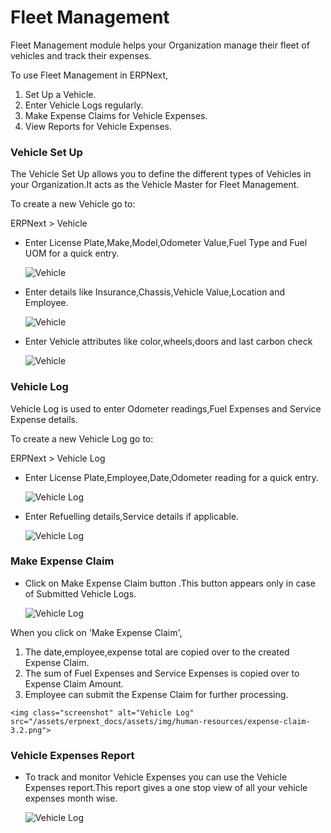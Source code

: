 # Fleet Management

Fleet Management module helps your Organization manage their fleet of vehicles and track their expenses.

To use Fleet Management in ERPNext,

  1. Set Up a Vehicle.
  2. Enter Vehicle Logs regularly.
  3. Make Expense Claims for Vehicle Expenses.
  4. View Reports for Vehicle Expenses.

### Vehicle Set Up

The Vehicle Set Up allows you to define the different types of Vehicles in your Organization.It acts as the Vehicle Master for Fleet Management. 

To create a new Vehicle go to:

ERPNext > Vehicle

* Enter License Plate,Make,Model,Odometer Value,Fuel Type and Fuel UOM for a quick entry.

	<img class="screenshot" alt="Vehicle" src="/assets/erpnext_docs/assets/img/human-resources/vehicle-1.1.png">

* Enter details like Insurance,Chassis,Vehicle Value,Location and Employee.

	<img class="screenshot" alt="Vehicle" src="/assets/erpnext_docs/assets/img/human-resources/vehicle-1.2.png">

* Enter Vehicle attributes like color,wheels,doors and last carbon check 

	<img class="screenshot" alt="Vehicle" src="/assets/erpnext_docs/assets/img/human-resources/vehicle-1.3.png">

### Vehicle Log

Vehicle Log is used to enter Odometer readings,Fuel Expenses and Service Expense details.

To create a new Vehicle Log go to:

ERPNext > Vehicle Log

* Enter License Plate,Employee,Date,Odometer reading for a quick entry.

	<img class="screenshot" alt="Vehicle Log" src="/assets/erpnext_docs/assets/img/human-resources/vehicle-log-2.1.png">

* Enter Refuelling details,Service details if applicable.

	<img class="screenshot" alt="Vehicle Log" src="/assets/erpnext_docs/assets/img/human-resources/vehicle-log-2.2.png">

### Make Expense Claim

* Click on Make Expense Claim button .This button appears only in case of Submitted Vehicle Logs.

	<img class="screenshot" alt="Vehicle Log" src="/assets/erpnext_docs/assets/img/human-resources/expense-claim-3.1.png">

When you click on 'Make Expense Claim',

  1. The date,employee,expense total are copied over to the created Expense Claim.
  2. The sum of Fuel Expenses and Service Expenses is copied over to Expense Claim Amount.
  3. Employee can submit the Expense Claim for further processing.

	<img class="screenshot" alt="Vehicle Log" src="/assets/erpnext_docs/assets/img/human-resources/expense-claim-3.2.png">

### Vehicle Expenses Report

* To track and monitor Vehicle Expenses you can use the Vehicle Expenses report.This report gives a one stop view of all your vehicle expenses month wise.

	<img class="screenshot" alt="Vehicle Log" src="/assets/erpnext_docs/assets/img/human-resources/vehicle-expenses.png">

